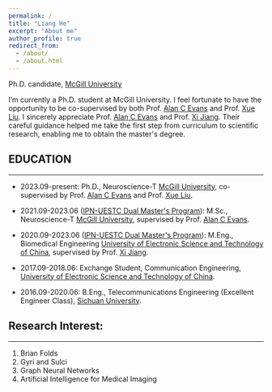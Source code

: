 ```yaml
---
permalink: /
title: "Liang He"
excerpt: "About me"
author_profile: true
redirect_from: 
  - /about/
  - /about.html
---
```

Ph.D. candidate, [McGill University](https://www.mcgill.ca/)

I’m currently a Ph.D. student at McGill University. I feel fortunate to have the opportunity to be co-supervised by both Prof. [Alan C Evans](https://www.mcgill.ca/neuro/alan-c-evans-phd) and Prof. [Xue Liu](https://www.cs.mcgill.ca/~xueliu/site/intro.html). I sincerely appreciate Prof. [Alan C Evans](https://www.mcgill.ca/neuro/alan-c-evans-phd) and Prof. [Xi Jiang](https://faculty.uestc.edu.cn/jiangxi/en/index.htm). Their careful guidance helped me take the first step from curriculum to scientific research, enabling me to obtain the master's degree.

## EDUCATION
----
- 2023.09-present: Ph.D., Neuroscience-T [McGill University](https://www.mcgill.ca/), co-supervised by Prof. [Alan C Evans](https://www.mcgill.ca/neuro/alan-c-evans-phd) and Prof. [Xue Liu](https://www.cs.mcgill.ca/~xueliu/site/intro.html).

- 2021.09-2023.06 ([IPN-UESTC Dual Master's Program](https://www.mcgill.ca/ipn/events/ipn-uestc-dual-masters-program-sponsored-events)): M.Sc., Neuroscience-T [McGill University](https://www.mcgill.ca/), supervised by Prof. [Alan C Evans](https://www.mcgill.ca/neuro/alan-c-evans-phd).

- 2020.09-2023.06 ([IPN-UESTC Dual Master's Program](https://www.mcgill.ca/ipn/events/ipn-uestc-dual-masters-program-sponsored-events)): M.Eng., Biomedical Engineering [University of Electronic Science and Technology of China](https://www.uestc.edu.cn/), supervised by Prof. [Xi Jiang](https://faculty.uestc.edu.cn/jiangxi/en/index.htm).

- 2017.09-2018.06: Exchange Student,  Communication Engineering, [University of Electronic Science and Technology of China](https://www.uestc.edu.cn/).

- 2016.09-2020.06: B.Eng., Telecommunications Engineering (Excellent Engineer Class), [Sichuan University](https://en.scu.edu.cn/).


## Research Interest:
----
1. Brian Folds
2. Gyri and Sulci
3. Graph Neural Networks
4. Artificial Intelligence for Medical Imaging


